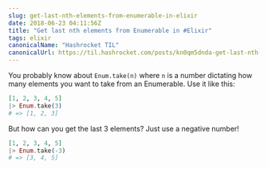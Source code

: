 ```yaml
---
slug: get-last-nth-elements-from-enumerable-in-elixir
date: 2018-06-23 04:11:56Z
title: "Get last nth elements from Enumerable in #Elixir"
tags: elixir
canonicalName: "Hashrocket TIL"
canonicalUrl: https://til.hashrocket.com/posts/kn0qm5dnda-get-last-nth-elements-from-enumerable-in-elixir
---
```



You probably know about `Enum.take(n)` where `n` is a number dictating how many elements you want to take from an Enumerable. Use it like this:

```elixir
[1, 2, 3, 4, 5]
|> Enum.take(3)
# => [1, 2, 3]
```

But how can you get the last 3 elements? Just use a negative number!

```elixir
[1, 2, 3, 4, 5]
|> Enum.take(-3)
# => [3, 4, 5]
```
